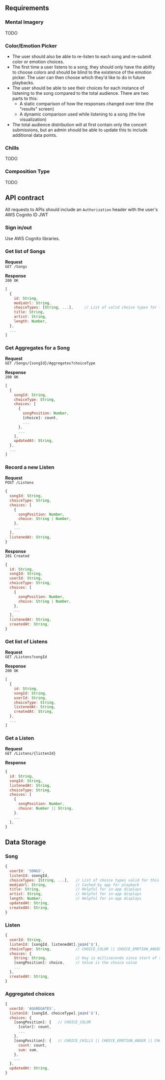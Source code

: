 ## Requirements
### Mental Imagery
TODO

### Color/Emotion Picker
* The user should also be able to re-listen to each song and re-submit color or emotion choices.
* The first time a user listens to a song, they should only have the ability to choose colors and should be blind to the existence of the emotion picker. The user can then choose which they'd like to do in future playbacks.
* The user should be able to see their choices for each instance of listening to the song compared to the total audience. There are two parts to this:
    * A static comparison of how the responses changed over time (the "results" screen)
    * A dynamic comparison used while listening to a song (the live visualization)
* The total audience distribution will at first contain only the concert submissions, but an admin should be able to update this to include additional data points.

### Chills
TODO

### Composition Type
TODO

## API contract
All requests to APIs should include an `Authorization` header with the user's AWS Cognito ID JWT

### Sign in/out
Use AWS Cognito libraries.

### Get list of Songs
**Request**  
`GET /Songs`

**Response**  
`200 OK`  
```js
[
  {
    id: String,
    mediaUrl: String,
    choiceTypes: [String, ...],     // List of valid choice types for this song
    title: String,
    artist: String,
    length: Number,
  },
  ...
]
```

### Get Aggregates for a Song
**Request**  
`GET /Songs/{songId}/Aggregates?choiceType`

**Response**  
`200 OK`
```js
[
  {
    songId: String,
    choiceType: String,
    choices: [
      {
        songPosition: Number,
        [choice]: count,
        ...
      },
      ...
    ],
    updatedAt: String,
  },
  ...
]
```

### Record a new Listen
**Request**  
`POST /Listens`
```js
{
  songId: String,
  choiceType: String,
  choices: [
    {
      songPosition: Number,
      choice: String | Number,
    },
    ...
  ],
  listenedAt: String,
}
```

**Response**  
`201 Created`  
```js
{
  id: String,
  songId: String,
  userId: String,
  choiceType: String,
  choices: [
    {
      songPosition: Number,
      choice: String | Number,
    },
    ...
  ],
  listenedAt: String,
  createdAt: String,
}
```

### Get list of Listens
**Request**  
`GET /Listens?songId`

**Response**  
`200 OK`  
```js
[
  {
    id: String,
    songId: String,
    userId: String,
    choiceType: String,
    listenedAt: String,
    createdAt: String,
  },
  ...
]
```

### Get a Listen
**Request**  
`GET /Listens/{listenId}`

**Response**  
```js
{
  id: String,
  songId: String,
  listenedAt: String,
  choiceType: String,
  choices: [
    {
      songPosition: Number,
      choice: Number || String,
    }.
    ...
  ],
}
```

## Data Storage
### Song
```js
{
  userId: 'SONGS',
  listenId: soongId,
  choiceTypes: [String, ...],   // List of choice types valid for this song
  mediaUrl: String,             // Cached by app for playback
  title: String,                // Helpful for in-app displays
  artist: String,               // Helpful for in-app displays
  length: Number,               // Helpful for in-app displays
  updatedAt: String,
  createdAt: String,
}
```

### Listen
```js
{
  userId: String,
  listenId: [songId, listenedAt].join('$'),
  choiceType: String,           // CHOICE_COLOR || CHOICE_EMOTION_ANGER || CHOICE_EMOTION_HAPPINESS || CHOICE_CHILLS
  choices: {
    String: String,             // Key is milliseconds since start of song
    [songPosition]: choice,     // Value is the choice value
    ...
  },
  createdAt: String,
}
```

### Aggregated choices
```js
{
  userId: 'AGGREGATES',
  listenId: [songId, choiceType].join('$'),
  choices: {
    [songPosition]: {   // CHOICE_COLOR
      [color]: count,
      ...
    },
    [songPosition]: {   // CHOICE_CHILLS || CHOICE_EMOTION_ANGER || CHOICE_EMOTION_HAPPINESS
      count: count,
      sum: sum,
    },
    ...
  },
  updatedAt: String,
}
```
